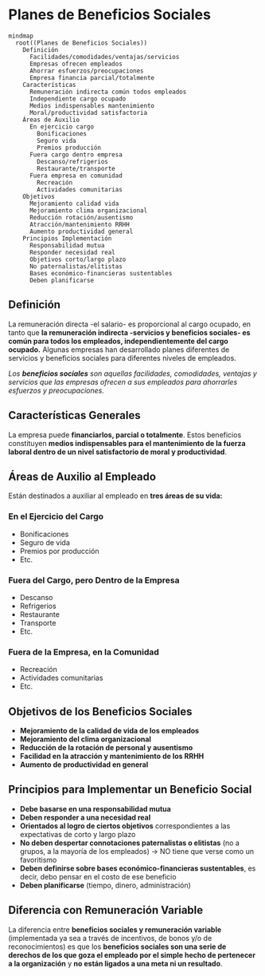 # Planes de Beneficios Sociales

```mermaid
mindmap
  root((Planes de Beneficios Sociales))
    Definición
      Facilidades/comodidades/ventajas/servicios
      Empresas ofrecen empleados
      Ahorrar esfuerzos/preocupaciones
      Empresa financia parcial/totalmente
    Características
      Remuneración indirecta común todos empleados
      Independiente cargo ocupado
      Medios indispensables mantenimiento
      Moral/productividad satisfactoria
    Áreas de Auxilio
      En ejercicio cargo
        Bonificaciones
        Seguro vida
        Premios producción
      Fuera cargo dentro empresa
        Descanso/refrigerios
        Restaurante/transporte
      Fuera empresa en comunidad
        Recreación
        Actividades comunitarias
    Objetivos
      Mejoramiento calidad vida
      Mejoramiento clima organizacional
      Reducción rotación/ausentismo
      Atracción/mantenimiento RRHH
      Aumento productividad general
    Principios Implementación
      Responsabilidad mutua
      Responder necesidad real
      Objetivos corto/largo plazo
      No paternalistas/elitistas
      Bases económico-financieras sustentables
      Deben planificarse
```

## Definición

La remuneración directa -el salario- es proporcional al cargo ocupado, en tanto que **la remuneración indirecta -servicios y beneficios sociales- es común para todos los empleados, independientemente del cargo ocupado.** Algunas empresas han desarrollado planes diferentes de servicios y beneficios sociales para diferentes niveles de empleados.

*Los **beneficios sociales** son aquellas facilidades, comodidades, ventajas y servicios que las empresas ofrecen a sus empleados para ahorrarles esfuerzos y preocupaciones.*

## Características Generales

La empresa puede **financiarlos, parcial o totalmente**. Estos beneficios constituyen **medios indispensables para el mantenimiento de la fuerza laboral dentro de un nivel satisfactorio de moral y productividad**.

## Áreas de Auxilio al Empleado

Están destinados a auxiliar al empleado en **tres áreas de su vida:**

### En el Ejercicio del Cargo
- Bonificaciones
- Seguro de vida
- Premios por producción
- Etc.

### Fuera del Cargo, pero Dentro de la Empresa
- Descanso
- Refrigerios
- Restaurante
- Transporte
- Etc.

### Fuera de la Empresa, en la Comunidad
- Recreación
- Actividades comunitarias
- Etc.

## Objetivos de los Beneficios Sociales

- **Mejoramiento de la calidad de vida de los empleados**
- **Mejoramiento del clima organizacional**
- **Reducción de la rotación de personal y ausentismo**
- **Facilidad en la atracción y mantenimiento de los RRHH**
- **Aumento de productividad en general**

## Principios para Implementar un Beneficio Social

- **Debe basarse en una responsabilidad mutua**
- **Deben responder a una necesidad real**
- **Orientados al logro de ciertos objetivos** correspondientes a las expectativas de corto y largo plazo
- **No deben despertar connotaciones paternalistas o elitistas** (no a grupos, a la mayoría de los empleados) → NO tiene que verse como un favoritismo
- **Deben definirse sobre bases económico-financieras sustentables**, es decir, debo pensar en el costo de ese beneficio
- **Deben planificarse** (tiempo, dinero, administración)

## Diferencia con Remuneración Variable

La diferencia entre **beneficios sociales y remuneración variable** (implementada ya sea a través de incentivos, de bonos y/o de reconocimientos) es que los **beneficios sociales son una serie de derechos de los que goza el empleado por el simple hecho de pertenecer a la organización** y **no están ligados a una meta ni un resultado**. 